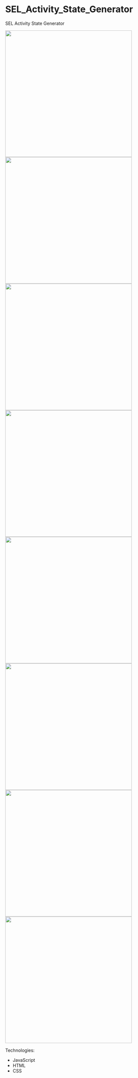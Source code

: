 # SEL_Activity_State_Generator
SEL Activity State Generator

<img src="https://i.ibb.co/3YsY5t4/ima1.jpg" alt="" width="400"/><br>
<img src="https://i.ibb.co/SwzvBBW/ima2.jpg" alt="" width="400"/><br>
<img src="https://i.ibb.co/9cP4jr9/ima3.jpg" alt="" width="400" /><br>
<img src="https://i.ibb.co/K5yP914/ima4.jpg" alt="" width="400" /><br>
<img src="https://i.ibb.co/61qFDfr/ima5.jpg" alt="" width="400" /><br>
<img src="https://i.ibb.co/2yVWyYR/ima6.jpg" alt="" width="400"/><br>
<img src="https://i.ibb.co/vkVrrjR/ima7.jpg" alt="" width="400" /><br>
<img src="https://i.ibb.co/M8sy5y0/ima8.jpg" alt="" width="400" /><br>

Technologies:
- JavaScript
- HTML
- CSS
